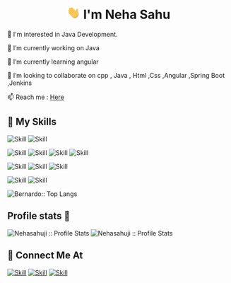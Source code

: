  ## <h1 align="center"> <img src="https://raw.githubusercontent.com/ABSphreak/ABSphreak/master/gifs/Hi.gif" width="30px"> I'm Neha Sahu
 
 👀 I'm interested in Java Development.
 
 🔭 I’m currently working on Java
 
 🌱 I’m currently learning angular
 
 👯 I’m looking to collaborate on cpp , Java , Html ,Css ,Angular ,Spring Boot ,Jenkins

  📫 Reach me : [Here](https://www.linkedin.com/in/nehasahu24/)
  
  ## 📕 My Skills
![Skill](https://img.shields.io/badge/Java-43853D?style=for-the-badge&logo=node.js&logoColor=white)
![Skill](https://img.shields.io/badge/C++-2C8EBB?style=for-the-badge&logo=yarn&logoColor=white)

![Skill](https://img.shields.io/badge/HTML5-E34F26?style=for-the-badge&logo=html5&logoColor=white)
![Skill](https://img.shields.io/badge/CSS3-1572B6?style=for-the-badge&logo=css3&logoColor=white)
![Skill](https://img.shields.io/badge/Bootstrap-563D7C?style=for-the-badge&logo=bootstrap&logoColor=white)
![Skill](https://img.shields.io/badge/Angular-ffca28?style=for-the-badge&logo=angular&logoColor=white)

![Skill](https://img.shields.io/badge/Git-pink?style=for-the-badge&logo=git&logoColor=white)
![Skill](https://img.shields.io/badge/Github-grey?style=for-the-badge&logo=github&logoColor=white)
![Skill](https://img.shields.io/badge/Jenkins-ue?style=for-the-badge&logo=jenkins&logoColor=white)
 
![Skill](https://img.shields.io/badge/Mysql-ffca28?style=for-the-badge&logo=mysql&logoColor=white)
![Skill](https://img.shields.io/badge/DB2-E34F26?style=for-the-badge&logo=db2&logoColor=white)
 
 <img src="https://github-readme-stats.vercel.app/api/top-langs/?username=Nehasahuji&langs_count=10&theme=synthwave&layout=compact" alt="Bernardo:: Top Langs" />
 
 
  ## Profile stats 🎹
 
 <img src="https://github-readme-stats.vercel.app/api?username=Nehasahuji&show_icons=true&theme=synthwave" alt="Nehasahuji :: Profile Stats" />
 <img src="https://github-readme-streak-stats.herokuapp.com/?user=Nehasahuji&theme=synthwave" alt="Nehasahuji :: Profile Stats" />
  

## 🤝 Connect Me At
[![Skill](https://img.shields.io/badge/LinkedIn-0077B5?style=for-the-badge&logo=linkedin&logoColor=white)](https://www.linkedin.com/in/nehasahu24/)
[![Skill](https://img.shields.io/badge/Instagram-E4405F?style=for-the-badge&logo=instagram&logoColor=white)](https://www.instagram.com/neha_sahu24/)
[![Skill](https://img.shields.io/badge/GitHub-100000?style=for-the-badge&logo=github&logoColor=white)](https://github.com/NehaSahuji)


<!--
**Nehasahuji/Nehasahuji** is a ✨ _special_ ✨ repository because its `README.md` (this file) appears on your GitHub profile.

Here are some ideas to get you started:

- 🔭 I’m currently working on ...
- 🌱 I’m currently learning ...
- 👯 I’m looking to collaborate on ...
- 🤔 I’m looking for help with ...
- 💬 Ask me about ...
- 📫 How to reach me: ...
- 😄 Pronouns: ...
- ⚡ Fun fact: ...
-->
